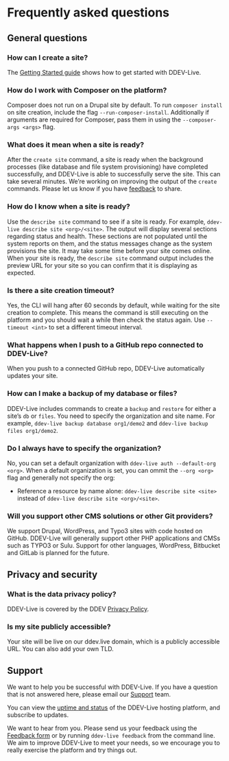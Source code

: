 # Frequently asked questions
## General questions
### How can I create a site?
The [Getting Started guide](https://docs.ddev.com/getting-started/) shows how to get started with DDEV-Live.
### How do I work with Composer on the platform?
Composer does not run on a Drupal site by default. To run `composer install` on site creation, include the flag `--run-composer-install`. Additionally if arguments are required for Composer, pass them in using the `--composer-args <args>` flag.
### What does it mean when a site is ready?
After the `create site` command, a site is ready when the background processes (like database and file system provisioning) have completed successfully, and DDEV-Live is able to successfully serve the site. This can take several minutes.
We’re working on improving the output of the `create` commands. Please let us know if you have [feedback](https://dash.ddev.com/feedback/) to share.
### How do I know when a site is ready?
Use the `describe site` command to see if a site is ready. For example, `ddev-live describe site <org>/<site>`. The output will display several sections regarding status and health. These sections are not populated until the system reports on them, and the status messages change as the system provisions the site.
It may take some time before your site comes online.
When your site is ready, the `describe site` command output includes the preview URL for your site so you can confirm that it is displaying as expected.
### Is there a site creation timeout?
Yes, the CLI will hang after 60 seconds by default, while waiting for the site creation to complete. This means the command is still executing on the platform and you should wait a while then check the status again. Use  `--timeout <int>` to set a different timeout interval.
### What happens when I push to a GitHub repo connected to DDEV-Live?
When you push to a connected GitHub repo, DDEV-Live automatically updates your site.
### How can I make a backup of my database or files?
DDEV-Live includes commands to create a `backup` and `restore` for either a site’s `db` or `files`. You need to specify the organization and site name. For example, `ddev-live backup database org1/demo2` and `ddev-live backup files org1/demo2`.
### Do I always have to specify the organization?
No, you can set a default organization with `ddev-live auth --default-org <org>`.
When a default organization is set, you can ommit the `--org <org>` flag and generally not specify the org:
- Reference a resource by name alone: `ddev-live describe site <site>` instead of `ddev-live describe site <org>/<site>`.

### Will you support other CMS solutions or other Git providers?
We support Drupal, WordPress, and Typo3 sites with code hosted on GitHub. DDEV-Live will generally support other PHP applications and CMSs such as TYPO3 or Sulu. Support for other languages, WordPress, Bitbucket and GitLab is planned for the future.

## Privacy and security
### What is the data privacy policy?
DDEV-Live is covered by the DDEV [Privacy Policy](https://www.ddev.com/privacy-policy/).
### Is my site publicly accessible?
Your site will be live on our ddev.live domain, which is a publicly accessible URL. You can also add your own TLD.
## Support
We want to help you be successful with DDEV-Live. If you have a question that is not answered here, please email our [Support](mailto:support@ddev.com) team.

You can view the [uptime and status](https://status.ddev.com/) of the DDEV-Live hosting platform, and subscribe to updates.

We want to hear from you. Please send us your feedback using the [Feedback form](https://dash.ddev.com/feedback/) or by running `ddev-live feedback` from the command line. We aim to improve  DDEV-Live to meet your needs, so we encourage you to really exercise the platform and try things out.
